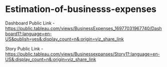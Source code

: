 # Estimation-of-businesss-expenses


Dashboard Public Link - https://public.tableau.com/views/BusinessExpenses_16977031967740/Dashboard1?:language=en-US&publish=yes&:display_count=n&:origin=viz_share_link

Story Public Link - https://public.tableau.com/views/Businessexpanses/Story1?:language=en-US&:display_count=n&:origin=viz_share_link
